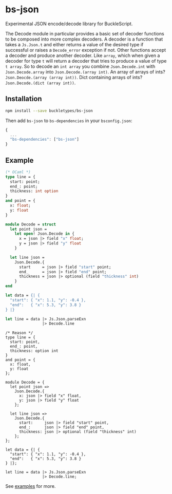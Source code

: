# bs-json

Experimental JSON encode/decode library for BuckleScript.

The Decode module in particular provides a basic set of decoder functions to be composed into more complex decoders. A decoder is a function that takes a `Js.Json.t` and either returns a value of the desired type if successful or raises a `Decode_error` exception if not. Other functions accept a decoder and produce another decoder. Like `array`, which when given a decoder for type `t` will return a decoder that tries to produce a value of type `t array`. So to decode an `int array` you combine `Json.Decode.int` with `Json.Decode.array` into `Json.Decode.(array int)`. An array of arrays of ints? `Json.Deocde.(array (array int))`. Dict containing arrays of ints? `Json.Decode.(dict (array int))`.

## Installation

```sh
npm install --save buckletypes/bs-json
```

Then add `bs-json` to `bs-dependencies` in your `bsconfig.json`:
```js
{
  ...
  "bs-dependencies": ["bs-json"]
}
```

## Example

```ml
(* OCaml *)
type line = {
  start: point;
  end_: point;
  thickness: int option
}
and point = {
  x: float;
  y: float
}

module Decode = struct
  let point json =
    let open! Json.Decode in {
      x = json |> field "x" float;
      y = json |> field "y" float
    }

  let line json =
    Json.Decode.{
      start     = json |> field "start" point;
      end_      = json |> field "end" point;
      thickness = json |> optional (field "thickness" int)
    }
end

let data = {| {
  "start": { "x": 1.1, "y": -0.4 },
  "end":   { "x": 5.3, "y": 3.8 }
} |}

let line = data |> Js.Json.parseExn
                |> Decode.line
```

```reason
/* Reason */
type line = {
  start: point,
  end_: point,
  thickness: option int
}
and point = {
  x: float,
  y: float
};

module Decode = {
  let point json =>
    Json.Decode.{
      x: json |> field "x" float,
      y: json |> field "y" float
    };
  
  let line json =>
    Json.Decode.{
      start:     json |> field "start" point,
      end_:      json |> field "end" point,
      thickness: json |> optional (field "thickness" int)
    };
};

let data = {| {
  "start": { "x": 1.1, "y": -0.4 },
  "end":   { "x": 5.3, "y": 3.8 }
} |};

let line = data |> Js.Json.parseExn
                |> Decode.line;
```

See [examples](https://github.com/BuckleTypes/bs-json/blob/master/examples/) for more.

